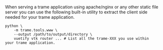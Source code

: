 When serving a trame application using apache/nginx or any other static file server you can use the following built-in utility to extract the client side needed for your trame application.

```
python \
    -m trame.tools.www \
    --output /path/to/output/directory \
    vuetify vtk router ... # List all the trame-XXX you use within your trame application.
```